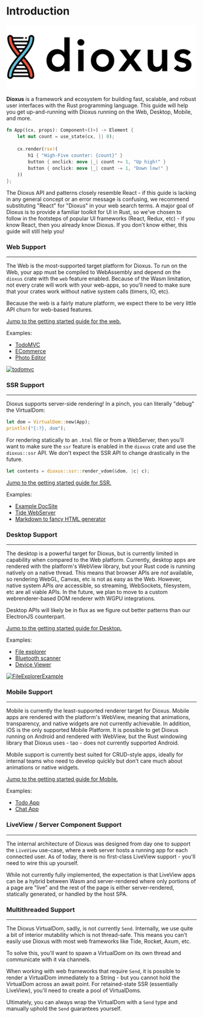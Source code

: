 # Introduction

![dioxuslogo](./images/dioxuslogo_full.png)

**Dioxus** is a framework and ecosystem for building fast, scalable, and robust user interfaces with the Rust programming language. This guide will help you get up-and-running with Dioxus running on the Web, Desktop, Mobile, and more.

```rust
fn App((cx, props): Component<()>) -> Element {
    let mut count = use_state(cx, || 0);

    cx.render(rsx!(
        h1 { "High-Five counter: {count}" }
        button { onclick: move |_| count += 1, "Up high!" }
        button { onclick: move |_| count -= 1, "Down low!" }
    ))
};
```

The Dioxus API and patterns closely resemble React - if this guide is lacking in any general concept or an error message is confusing, we recommend substituting "React" for "Dioxus" in your web search terms. A major goal of Dioxus is to provide a familiar toolkit for UI in Rust, so we've chosen to follow in the footsteps of popular UI frameworks (React, Redux, etc) - if you know React, then you already know Dioxus. If you don't know either, this guide will still help you!


### Web Support
---

The Web is the most-supported target platform for Dioxus. To run on the Web, your app must be compiled to WebAssembly and depend on the `dioxus` crate with the `web` feature enabled. Because of the Wasm limitation, not every crate will work with your web-apps, so you'll need to make sure that your crates work without native system calls (timers, IO, etc).

Because the web is a fairly mature platform, we expect there to be very little API churn for web-based features.

[Jump to the getting started guide for the web.]()

Examples:
- [TodoMVC](https://github.com/dioxusLabs/todomvc/)
- [ECommerce]()
- [Photo Editor]()

[![todomvc](https://github.com/DioxusLabs/todomvc/raw/master/example.png)](https://github.com/dioxusLabs/todomvc/)

### SSR Support
---
Dioxus supports server-side rendering! In a pinch, you can literally "debug" the VirtualDom:

```rust
let dom = VirtualDom::new(App);
println!("{:?}, dom");
```

For rendering statically to an `.html` file or from a WebServer, then you'll want to make sure the `ssr` feature is enabled in the `dioxus` crate and use the `dioxus::ssr` API. We don't expect the SSR API to change drastically in the future.

```rust
let contents = dioxus::ssr::render_vdom(&dom, |c| c);
```


[Jump to the getting started guide for SSR.]()

Examples:
- [Example DocSite]()
- [Tide WebServer]()
- [Markdown to fancy HTML generator]()

### Desktop Support
---
The desktop is a powerful target for Dioxus, but is currently limited in capability when compared to the Web platform. Currently, desktop apps are rendered with the platform's WebView library, but your Rust code is running natively on a native thread. This means that browser APIs are *not* available, so rendering WebGL, Canvas, etc is not as easy as the Web. However, native system APIs *are* accessible, so streaming, WebSockets, filesystem, etc are all viable APIs. In the future, we plan to move to a custom webrenderer-based DOM renderer with WGPU integrations.

Desktop APIs will likely be in flux as we figure out better patterns than our ElectronJS counterpart.

[Jump to the getting started guide for Desktop.]()

Examples:
- [File explorer]()
- [Bluetooth scanner]()
- [Device Viewer]()

[![FileExplorerExample](https://github.com/DioxusLabs/file-explorer-example/raw/master/image.png)](https://github.com/dioxusLabs/file-explorer/)

### Mobile Support
---
Mobile is currently the least-supported renderer target for Dioxus. Mobile apps are rendered with the platform's WebView, meaning that animations, transparency, and native widgets are not currently achievable. In addition, iOS is the only supported Mobile Platform. It is possible to get Dioxus running on Android and rendered with WebView, but the Rust windowing library that Dioxus uses - tao - does not currently supported Android.

Mobile support is currently best suited for CRUD-style apps, ideally for internal teams who need to develop quickly but don't care much about animations or native widgets.

[Jump to the getting started guide for Mobile.]()

Examples:
- [Todo App]()
- [Chat App]()

### LiveView / Server Component Support
---

The internal architecture of Dioxus was designed from day one to support the `LiveView` use-case, where a web server hosts a running app for each connected user. As of today, there is no first-class LiveView support - you'll need to wire this up yourself. 

While not currently fully implemented, the expectation is that LiveView apps can be a hybrid between Wasm and server-rendered where only portions of a page are "live" and the rest of the page is either server-rendered, statically generated, or handled by the host SPA.

### Multithreaded Support
---
The Dioxus VirtualDom, sadly, is not currently `Send`. Internally, we use quite a bit of interior mutability which is not thread-safe. This means you can't easily use Dioxus with most web frameworks like Tide, Rocket, Axum, etc. 

To solve this, you'll want to spawn a VirtualDom on its own thread and communicate with it via channels.

When working with web frameworks that require `Send`, it is possible to render a VirtualDom immediately to a String - but you cannot hold the VirtualDom across an await point. For retained-state SSR (essentially LiveView), you'll need to create a pool of VirtualDoms.

Ultimately, you can always wrap the VirtualDom with a `Send` type and manually uphold the `Send` guarantees yourself.
